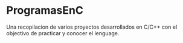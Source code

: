 # ProgramasEnC
Una recopilacion de varios proyectos desarrollados en C/C++ con el objectivo de practicar y conocer el lenguage.
